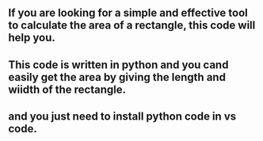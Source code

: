 ## If you are looking for a simple and effective tool to calculate the area of a rectangle, this code will help you.
## This code is written in python and you cand easily get the area by giving the length and wiidth of the rectangle.
## and you just need to install python code in vs code.



